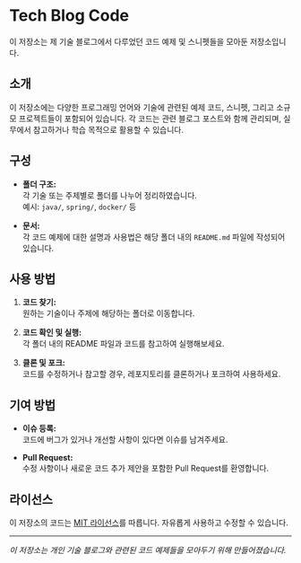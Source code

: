 # Tech Blog Code
이 저장소는 제 기술 블로그에서 다루었던 코드 예제 및 스니펫들을 모아둔 저장소입니다.

## 소개

이 저장소에는 다양한 프로그래밍 언어와 기술에 관련된 예제 코드, 스니펫, 그리고 소규모 프로젝트들이 포함되어 있습니다. 각 코드는 관련 블로그 포스트와 함께 관리되며, 실무에서 참고하거나 학습 목적으로 활용할 수 있습니다.

## 구성

- **폴더 구조:**  
  각 기술 또는 주제별로 폴더를 나누어 정리하였습니다.  
  예시: `java/`, `spring/`, `docker/` 등

- **문서:**  
  각 코드 예제에 대한 설명과 사용법은 해당 폴더 내의 `README.md` 파일에 작성되어 있습니다.

## 사용 방법

1. **코드 찾기:**  
   원하는 기술이나 주제에 해당하는 폴더로 이동합니다.
   
2. **코드 확인 및 실행:**  
   각 폴더 내의 README 파일과 코드를 참고하여 실행해보세요.
   
3. **클론 및 포크:**  
   코드를 수정하거나 참고할 경우, 레포지토리를 클론하거나 포크하여 사용하세요.

## 기여 방법

- **이슈 등록:**  
  코드에 버그가 있거나 개선할 사항이 있다면 이슈를 남겨주세요.
  
- **Pull Request:**  
  수정 사항이나 새로운 코드 추가 제안을 포함한 Pull Request를 환영합니다.

## 라이선스

이 저장소의 코드는 [MIT 라이선스](LICENSE)를 따릅니다. 자유롭게 사용하고 수정할 수 있습니다.

---

*이 저장소는 개인 기술 블로그와 관련된 코드 예제들을 모아두기 위해 만들어졌습니다.*
